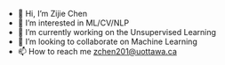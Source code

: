 - 👋 Hi, I’m Zijie Chen
- 👀 I’m interested in ML/CV/NLP
- 🌱 I’m currently working on the Unsupervised Learning
- 💞️ I’m looking to collaborate on Machine Learning
- 📫 How to reach me zchen201@uottawa.ca

<!---
zjchen77/zjchen77 is a ✨ special ✨ repository because its `README.md` (this file) appears on your GitHub profile.
You can click the Preview link to take a look at your changes.
--->
